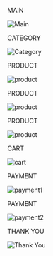 MAIN

![Main](../assets/main.PNG)

CATEGORY

![Category](../assets/category.PNG)


PRODUCT

![product](../assets/product1.PNG)

PRODUCT 

![product](../assets/product2.PNG)

PRODUCT 

![product](../assets/product3.PNG)

CART

![cart](../assets/cart.PNG)

PAYMENT

![payment1](../assets/payment1.PNG)


PAYMENT

![payment2](../assets/payment2.PNG)

THANK YOU

![Thank You](../assets/thank%20you.PNG)






